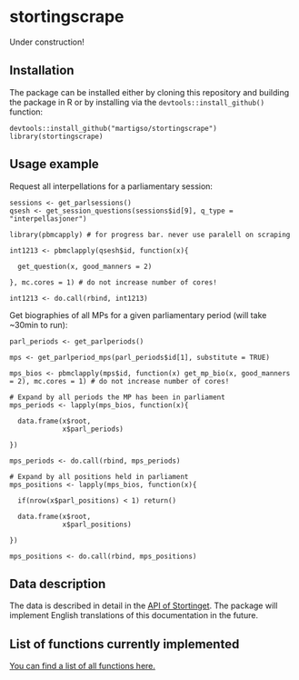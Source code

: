 # stortingscrape

Under construction!


## Installation

The package can be installed either by cloning this repository and building the package in R or
by installing via the `devtools::install_github()` function:

```
devtools::install_github("martigso/stortingscrape")
library(stortingscrape)
```

## Usage example

Request all interpellations for a parliamentary session:

```
sessions <- get_parlsessions()
qsesh <- get_session_questions(sessions$id[9], q_type = "interpellasjoner")

library(pbmcapply) # for progress bar. never use paralell on scraping

int1213 <- pbmclapply(qsesh$id, function(x){

  get_question(x, good_manners = 2)

}, mc.cores = 1) # do not increase number of cores!

int1213 <- do.call(rbind, int1213)
```

Get biographies of all MPs for a given parliamentary period (will take ~30min to run):

```
parl_periods <- get_parlperiods()

mps <- get_parlperiod_mps(parl_periods$id[1], substitute = TRUE)

mps_bios <- pbmclapply(mps$id, function(x) get_mp_bio(x, good_manners = 2), mc.cores = 1) # do not increase number of cores!

# Expand by all periods the MP has been in parliament
mps_periods <- lapply(mps_bios, function(x){
  
  data.frame(x$root,
             x$parl_periods)

})

mps_periods <- do.call(rbind, mps_periods)

# Expand by all positions held in parliament
mps_positions <- lapply(mps_bios, function(x){
  
  if(nrow(x$parl_positions) < 1) return()
  
  data.frame(x$root,
             x$parl_positions)
  
})

mps_positions <- do.call(rbind, mps_positions)

```
## Data description

The data is described in detail in the [API of Stortinget](https://data.stortinget.no/dokumentasjon-og-hjelp/). The package will implement English translations of this documentation in the future.

## List of functions currently implemented 

[You can find a list of all functions here.](https://martigso.github.io/stortingscrape/functions.html)
